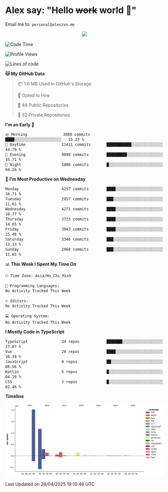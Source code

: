 # Alex say: "Hello ~~work~~ world 🐾"
Email me to: `personal@alexzvn.me`


<p align=center>
  <a href="https://skillicons.dev">
    <img src="https://skillicons.dev/icons?i=ts,js,php,nodejs,bun,vue,nuxt,react,svelte,tauri,laravel,rust,mongodb,docker,electron,redis,rabbitmq,tailwind,git,cloudflare,elysia,mysql,nginx,rollupjs,sentry,ubuntu,yarn,html,css,vite" />
  </a>
</p>

<!--START_SECTION:waka-->
![Code Time](http://img.shields.io/badge/Code%20Time-1%2C066%20hrs%2055%20mins-blue)

![Profile Views](http://img.shields.io/badge/Profile%20Views-0-blue)

![Lines of code](https://img.shields.io/badge/From%20Hello%20World%20I%27ve%20Written-40.8%20million%20lines%20of%20code-blue)

**🐱 My GitHub Data** 

> 📦 1.6 MB Used in GitHub's Storage 
 > 
> 💼 Opted to Hire
 > 
> 📜 84 Public Repositories 
 > 
> 🔑 52 Private Repositories 
 > 
**I'm an Early 🐤** 

```text
🌞 Morning                3880 commits        ████░░░░░░░░░░░░░░░░░░░░░   15.23 % 
🌆 Daytime                11411 commits       ███████████░░░░░░░░░░░░░░   44.79 % 
🌃 Evening                9098 commits        █████████░░░░░░░░░░░░░░░░   35.71 % 
🌙 Night                  1086 commits        █░░░░░░░░░░░░░░░░░░░░░░░░   04.26 % 
```
📅 **I'm Most Productive on Wednesday** 

```text
Monday                   4257 commits        ████░░░░░░░░░░░░░░░░░░░░░   16.71 % 
Tuesday                  2957 commits        ███░░░░░░░░░░░░░░░░░░░░░░   11.61 % 
Wednesday                4271 commits        ████░░░░░░░░░░░░░░░░░░░░░   16.77 % 
Thursday                 3733 commits        ████░░░░░░░░░░░░░░░░░░░░░   14.65 % 
Friday                   3943 commits        ████░░░░░░░░░░░░░░░░░░░░░   15.48 % 
Saturday                 3346 commits        ███░░░░░░░░░░░░░░░░░░░░░░   13.13 % 
Sunday                   2968 commits        ███░░░░░░░░░░░░░░░░░░░░░░   11.65 % 
```


📊 **This Week I Spent My Time On** 

```text
🕑︎ Time Zone: Asia/Ho_Chi_Minh

💬 Programming Languages: 
No Activity Tracked This Week

🔥 Editors: 
No Activity Tracked This Week

💻 Operating System: 
No Activity Tracked This Week
```

**I Mostly Code in TypeScript** 

```text
TypeScript               34 repos            ███████░░░░░░░░░░░░░░░░░░   27.87 % 
Vue                      20 repos            ████░░░░░░░░░░░░░░░░░░░░░   16.39 % 
JavaScript               8 repos             ██░░░░░░░░░░░░░░░░░░░░░░░   06.56 % 
Kotlin                   5 repos             █░░░░░░░░░░░░░░░░░░░░░░░░   04.10 % 
CSS                      3 repos             █░░░░░░░░░░░░░░░░░░░░░░░░   02.46 % 
```



**Timeline**

![Lines of Code chart](https://raw.githubusercontent.com/alexzvn/alexzvn/main/assets/bar_graph.png)


 Last Updated on 28/04/2025 19:10:46 UTC
<!--END_SECTION:waka-->
